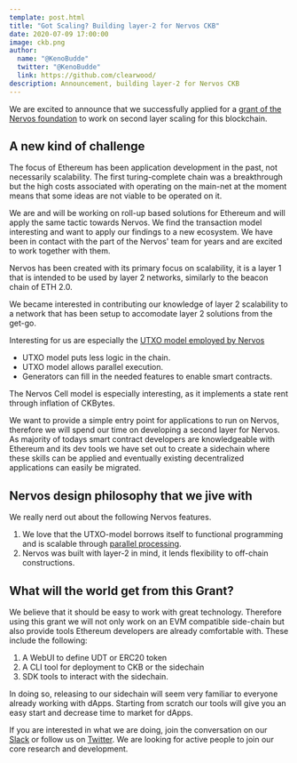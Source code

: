 ```yaml
---
template: post.html
title: "Got Scaling? Building layer-2 for Nervos CKB"
date: 2020-07-09 17:00:00
image: ckb.png
author:
  name: "@KenoBudde"
  twitter: "@KenoBudde"
  link: https://github.com/clearwood/
description: Announcement, building layer-2 for Nervos CKB
---
```


We are excited to announce that we successfully applied for a [grant of the Nervos foundation](https://talk.nervos.org/t/ckb-sidechain-framework/4722) to work on second layer scaling for this blockchain.

## A new kind of challenge

The focus of Ethereum has been application development in the past, not necessarily scalability. The first turing-complete chain was a breakthrough but the high costs associated with operating on the main-net at the moment means that some ideas are not viable to be operated on it.

We are and will be working on roll-up based solutions for Ethereum and will apply the same tactic towards Nervos. We find the transaction model interesting and want to apply our findings to a new ecosystem. We have been in contact with the part of the Nervos' team for years and are excited to work together with them.

Nervos has been created with its primary focus on scalability, it is a layer 1 that is intended to be used by layer 2 networks, similarly to the beacon chain of ETH 2.0.

We became interested in contributing our knowledge of layer 2 scalability to a network that has been setup to accomodate layer 2 solutions from the get-go.

Interesting for us are especially the [UTXO model employed by Nervos](https://xuejie.space/2020_03_20_what_do_we_mean_when_we_say_account_model/)

- UTXO model puts less logic in the chain.
- UTXO model allows parallel execution.
- Generators can fill in the needed features to enable smart contracts.

The Nervos Cell model is especially interesting, as it implements a state rent through inflation of CKBytes.

We want to provide a simple entry point for applications to run on Nervos, therefore we will spend our time on developing a second layer for Nervos. As majority of todays smart contract developers are knowledgeable with Ethereum and its dev tools we have set out to create a sidechain where these skills can be applied and eventually existing decentralized applications can easily be migrated.

## Nervos design philosophy that we jive with

We really nerd out about the following Nervos features.

1. We love that the UTXO-model borrows itself to functional programming and is scalable through [parallel processing](https://medium.com/@sunflora98/utxo-vs-account-balance-model-5e6470f4e0cf).
2. Nervos was built with layer-2 in mind, it lends flexibility to off-chain constructions.

## What will the world get from this Grant?

We believe that it should be easy to work with great technology. Therefore using this grant we will not only work on an EVM compatible side-chain but also provide tools Ethereum developers are already comfortable with. These include the following:

1. A WebUI to define UDT or ERC20 token
2. A CLI tool for deployment to CKB or the sidechain
3. SDK tools to interact with the sidechain.

In doing so, releasing to our sidechain will seem very familiar to everyone already working with dApps. Starting from scratch our tools will give you an easy start and decrease time to market for dApps.

If you are interested in what we are doing, join the conversation on our [Slack](http://join.leapdao.org) or follow us on [Twitter](https://twitter.com/leapdao). We are looking for active people to join our core research and development.
